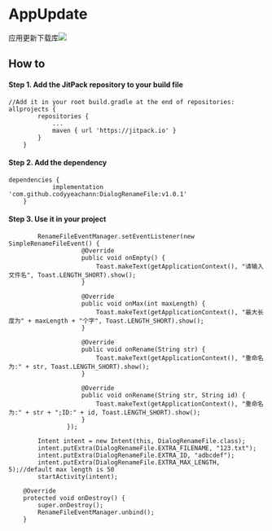 # AppUpdate
应用更新下载库[![](https://jitpack.io/v/codyyeachann/DialogRenameFile.svg)](https://jitpack.io/#codyyeachann/DialogRenameFile)
## How to
#### Step 1. Add the JitPack repository to your build file
```
//Add it in your root build.gradle at the end of repositories:
allprojects {
		repositories {
			...
			maven { url 'https://jitpack.io' }
		}
	}
```
#### Step 2. Add the dependency
```
dependencies {
	        implementation 'com.github.codyyeachann:DialogRenameFile:v1.0.1'
	}
```
#### Step 3. Use it in your project
```
        RenameFileEventManager.setEventListener(new SimpleRenameFileEvent() {
                    @Override
                    public void onEmpty() {
                        Toast.makeText(getApplicationContext(), "请输入文件名", Toast.LENGTH_SHORT).show();
                    }

                    @Override
                    public void onMax(int maxLength) {
                        Toast.makeText(getApplicationContext(), "最大长度为" + maxLength + "个字", Toast.LENGTH_SHORT).show();
                    }

                    @Override
                    public void onRename(String str) {
                        Toast.makeText(getApplicationContext(), "重命名为:" + str, Toast.LENGTH_SHORT).show();
                    }

                    @Override
                    public void onRename(String str, String id) {
                        Toast.makeText(getApplicationContext(), "重命名为:" + str + ";ID:" + id, Toast.LENGTH_SHORT).show();
                    }
                });

```
```
        Intent intent = new Intent(this, DialogRenameFile.class);
        intent.putExtra(DialogRenameFile.EXTRA_FILENAME, "123.txt");
        intent.putExtra(DialogRenameFile.EXTRA_ID, "adbcdef");
        intent.putExtra(DialogRenameFile.EXTRA_MAX_LENGTH, 5);//default max length is 50
        startActivity(intent);
```
```
    @Override
    protected void onDestroy() {
        super.onDestroy();
        RenameFileEventManager.unbind();
    }
```
